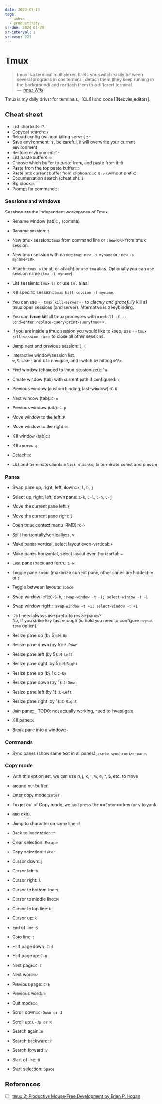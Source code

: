 ```yaml
---
date: 2023-09-10
tags:
  - inbox
  - productivity
sr-due: 2024-01-28
sr-interval: 1
sr-ease: 223
---
```


# Tmux

> tmux is a terminal multiplexer. It lets you switch easily between several
> programs in one terminal, detach them (they keep running in the background)
> and reattach them to a different terminal.\
> — <cite> [tmux Wiki](https://github.com/tmux/tmux/wiki)</cite>

Tmux is my daily driver for terminals, [[CLI]] and code [[Neovim|editors].

## Cheat sheet

- List shortcuts::`?`
- Copycat search::`/`
- Reload config (without killing server)::`r`
- Save environment:`^s`, be careful, it will overwrite your current environment
- Restore environment:`^r`
- List paste buffers::`b`
- Choose which buffer to paste from, and paste from it::`B`
- Paste from the top paste buffer::`p`
- Paste into current buffer from clipboard::`C-S-v` (without prefix)
- Documentation search (cheat.sh)::`i`
- Big clock::`t`
- Prompt for command::`:`

### Sessions and windows

Sessions are the independent workspaces of Tmux.

- Rename window (tab)::`,` (comma)
- Rename session::`$`
- New tmux session::`tmux` from command line or `:new<CR>` from tmux session. <!--SR:!2024-09-22,1,203-->
- New tmux session with name::`tmux new -s myname` or `:new -s myname<CR>`
- Attach::`tmux a` (or at, or attach) or use `tma` alias. Optionally you can use
  session name (`tma -t myname`). <!-- TODO: mux alias? -->
- List sessions::`tmux ls` or use `tml` alias.
- Kill specific session::`tmux kill-session -t myname`.
- You can use ==`tmux kill-server`== to _cleanly and gracefully_ kill all
tmux open sessions (and server). Alternative is `Q` keybinding.
- You can **force kill** all tmux processes with ==`pkill -f --bind=enter:replace-query+print-querytmux`==.
- If you are inside a tmux session you would like to keep, use
  ==`tmux kill-session -a`== to close all other sessions.
- Jump next and previous session::`)`, `(`
- Interactive window/session list.
&#10;<br>
`w`, `S`. Use `j` and `k` to navigate, and switch by hitting `<CR>`.
- Find window (changed to tmux-sessionizer)::`^a`
- Create window (tab) with current path if configured::`c`
- Previous window (custom binding, last-window)::`C-6`

- Next window (tab)::`C-n`
- Previous window (tab)::`C-p`
- Move window to the left::`P`
- Move window to the right::`N`

- Kill window (tab)::`X`
- Kill server::`q`
- Detach::`d`
- List and terminate clients::`:list-clients`, to terminate select and press `q`

### Panes

- Swap pane up, right, left, down::`k`, `l`, `h`, `j`
- Select up, right, left, down pane::`C-k`, `C-l`, `C-h`, `C-j` <!-- TODO: not working -->
- Move the current pane left::`{`
- Move the current pane right::`}`
- Open tmux context menu (RMB)::`C->`
- Split horizontally/vertically::`s`, `v`
- Make panes vertical, select layout even-vertical::`+`
- Make panes horizontal, select layout even-horizontal::`=`
- Last pane (back and forth)::`C-w`
- Toggle pane zoom (maximize current pane, other panes are hidden)::`o` or `z`
- Toggle between layouts::`space`

- Swap window left::`C-S-h`, `:swap-window -t -1; select-window -t -1`
- Swap window right::`:swap-window -t +1; select-window -t +1`

- Do I need always use prefix to resize panes?
&#10;<br>
No, if you strike key fast enough (to hold you need to configure `repeat-time`
option).

- Resize pane up (by 5)::`M-Up`
- Resize pane down (by 5)::`M-Down`
- Resize pane left (by 5)::`M-Left`
- Resize pane right (by 5)::`M-Right`

- Resize pane up (by 1)::`C-Up`
- Resize pane down (by 1)::`C-Down`
- Resize pane left (by 1)::`C-Left`
- Resize pane right (by 1)::`C-Right`

- Join pane::`_` TODO: not actually working, need to investigate
- Kill pane::`x`
- Break pane into a window::`-`

### Commands

- Sync panes (show same text in all panes)::`:setw synchronize-panes`

### Copy mode

- With this option set, we can use h, j, k, l, w, e, ^, $, etc. to move
- around our buffer.

- Enter copy mode::`Enter`

- To get out of Copy mode, we just press the ==`Enter`== key (or `y` to yank
- and exit).

- Jump to character on same line::`f`
- Back to indentation::`^`
- Clear selection::`Escape`
- Copy selection::`Enter`
- Cursor down::`j`
- Cursor left::`h`
- Cursor right::`l`
- Cursor to bottom line::`L`
- Cursor to middle line::`M`
- Cursor to top line::`H`
- Cursor up::`k`
- End of line::`$`
- Goto line::`:`
- Half page down::`C-d`
- Half page up::`C-u`
- Next page::`C-f`
- Next word::`w`
- Previous page::`C-b`
- Previous word::`b`
- Quit mode::`q`
- Scroll down::`C-Down or J`
- Scroll up::`C-Up or K`
- Search again::`n`
- Search backward::`?`
- Search forward::`/`
- Start of line::`0`
- Start selection::`Space`

## References

- [ ] [tmux 2: Productive Mouse-Free Development by Brian P. Hogan](https://pragprog.com/titles/bhtmux2/tmux-2/)
